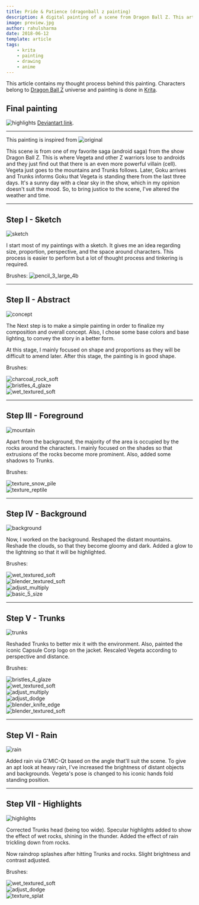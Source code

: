 ```yaml
---
title: Pride & Patience (dragonball z painting)
description: A digital painting of a scene from Dragon Ball Z. This articles contains my though process, steps and brushes used to create a painting in krita. Krita is a cross-platform and free alternative to Photoshop for artists. Weather has been changed from sunny (in the original series) to thunderstorm to suit the mood.
image: preview.jpg
author: rahulsharma
date: 2018-06-12
template: article
tags:
    - krita
    - painting
    - drawing
    - anime
---
```


This article contains my thought process behind this painting. Characters belong to
<a href="https://en.wikipedia.org/wiki/Dragon_Ball_Z" target="_blank">Dragon Ball Z</a> universe and painting is done in
<a href="https://krita.org/en/" target="_blank">Krita</a>.

<span class="more"></span>

## Final painting
![highlights](pp06.jpg)
<a href="https://rahulsrma26.deviantart.com/art/24-Pride-And-Patience-748779649" target="_blank">Deviantart link</a>.

---

This painting is inspired from
![original](ref.jpg)

This scene is from one of my favorite saga (android saga) from the show Dragon Ball Z. This is where Vegeta and other Z warriors lose to androids and they just find out that there is an even more powerful villain (cell). Vegeta just goes to the mountains and Trunks follows. Later, Goku arrives and Trunks informs Goku that Vegeta is standing there from the last three days. It's a sunny day with a clear sky in the show, which in my opinion doesn't suit the mood. So, to bring justice to the scene, I've altered the weather and time.

---

## Step I - Sketch

![sketch](pp00.jpg)

I start most of my paintings with a sketch. It gives me an idea regarding size, proportion, perspective, and the space around characters.
This process is easier to perform but a lot of thought process and tinkering is required.

Brushes:
<img src="brushes/pencil_3_large_4b.png" alt="pencil_3_large_4b" />

---

## Step II - Abstract

![concept](pp01.jpg)

The Next step is to make a simple painting in order to finalize my composition and overall concept. Also, I chose some base colors and base lighting, to convey the story in a better form.

At this stage, I mainly focused on shape and proportions as they will be difficult to amend later. After this stage, the painting is in good shape.

Brushes:
<div class="stackHorizontally10em">
    <div>
        <img src="brushes/charcoal_rock_soft.png" alt="charcoal_rock_soft"/>
    </div>
    <div>
    <img src="brushes/bristles_4_glaze.png" alt="bristles_4_glaze"/>
    </div>
    <div>
    <img src="brushes/wet_textured_soft.png" alt="wet_textured_soft"/>
    </div>
</div>

---

## Step III - Foreground

![mountain](pp02.jpg)

Apart from the background, the majority of the area is occupied by the rocks around the characters. I mainly focused on the shades so that extrusions of the rocks become more prominent. Also, added some shadows to Trunks.

Brushes:
<div class="stackHorizontally10em">
    <div><img src="brushes/texture_snow_pile.png" alt="texture_snow_pile"/></div>
    <div><img src="brushes/texture_reptile.png" alt="texture_reptile"/></div>
</div>

---

## Step IV - Background

![background](pp03.jpg)

Now, I worked on the background. Reshaped the distant mountains. Reshade the clouds, so that they become gloomy and dark. Added a glow to the lightning so that it will be highlighted.

Brushes:
<div class="stackHorizontally10em">
    <div><img src="brushes/wet_textured_soft.png" alt="wet_textured_soft"/></div>
    <div><img src="brushes/blender_textured_soft.png" alt="blender_textured_soft"/></div>
    <div><img src="brushes/adjust_multiply.png" alt="adjust_multiply"/></div>
    <div><img src="brushes/basic_5_size.png" alt="basic_5_size"/></div>
</div>

---

## Step V - Trunks

![trunks](pp04.jpg)

Reshaded Trunks to better mix it with the environment. Also, painted the iconic Capsule Corp logo on the jacket. Rescaled Vegeta according to perspective and distance.

Brushes:
<div class="stackHorizontally10em">
    <div><img src="brushes/bristles_4_glaze.png" alt="bristles_4_glaze" /></div>
    <div><img src="brushes/wet_textured_soft.png" alt="wet_textured_soft" /></div>
    <div><img src="brushes/adjust_multiply.png" alt="adjust_multiply" /></div>
    <div><img src="brushes/adjust_dodge.png" alt="adjust_dodge" /></div>
    <div><img src="brushes/blender_knife_edge.png" alt="blender_knife_edge" /></div>
    <div><img src="brushes/blender_textured_soft.png" alt="blender_textured_soft" /></div>
</div>

---

## Step VI - Rain

![rain](pp05.jpg)

Added rain via G'MIC-Qt based on the angle that'll suit the scene. To give an apt look at heavy rain, I've increased the brightness of distant objects and backgrounds. Vegeta's pose is changed to his iconic hands fold standing position.

---

## Step VII - Highlights

![highlights](pp06.jpg)

Corrected Trunks head (being too wide). Specular highlights added to show the effect of wet rocks, shining in the thunder. Added the effect of rain trickling down from rocks.

Now raindrop splashes after hitting Trunks and rocks. Slight brightness and contrast adjusted.

Brushes:
<div class="stackHorizontally10em">
    <div><img src="brushes/wet_textured_soft.png" alt="wet_textured_soft"/></div>
    <div><img src="brushes/adjust_dodge.png" alt="adjust_dodge"/></div>
    <div><img src="brushes/texture_splat.png" alt="texture_splat"/></div>
</div>
